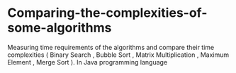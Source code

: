 # Comparing-the-complexities-of-some-algorithms
Measuring time requirements of the algorithms and compare their time complexities ( Binary Search , Bubble Sort , Matrix Multiplication , Maximum Element , Merge Sort ). In Java programming language
